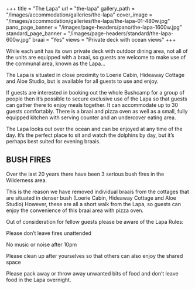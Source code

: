 +++
title = "The Lapa"
url = "the-lapa"
gallery_path = "/images/accommodation/galleries/the-lapa"
cover_image = "/images/accommodation/galleries/the-lapa/the-lapa-01-480w.jpg"
pano_page_banner = "/images/page-headers/pano/the-lapa-1600w.jpg"
standard_page_banner = "/images/page-headers/standard/the-lapa-600w.jpg"
braai = "Yes"
views = "Private deck with ocean views"
+++

While each unit has its own private deck with outdoor dining area, not all of the units are equipped with a braai, so guests are welcome to make use of the communal area, known as the Lapa…

The Lapa is situated in close proximity to Loerie Cabin, Hideaway Cottage and Aloe Studio, but is available for all guests to use and enjoy\.

If guests are interested in booking out the whole Bushcamp for a group of people then it’s possible to secure exclusive use of the Lapa so that guests can gather there to enjoy meals together\. It can accommodate up to 30 guests comfortably\. There is a braai and pizza oven as well as a small, fully equipped kitchen with serving counter and an undercover eating area\. 

The Lapa looks out over the ocean and can be enjoyed at any time of the day\. It’s the perfect place to sit and watch the dolphins by day, but it’s perhaps best suited for evening braais\.

## BUSH FIRES

Over the last 20 years there have been 3 serious bush fires in the Wilderness area\. 

This is the reason we have removed individual braais from the cottages that are situated in denser bush \(Loerie Cabin, Hideaway Cottage and Aloe Studio\) However, these are all a short walk from the Lapa, so guests can enjoy the convenience of this braai area with pizza oven\.

Out of consideration for fellow guests please be aware of the Lapa Rules:

Please don’t leave fires unattended

No music or noise after 10pm 

Please clean up after yourselves so that others can also enjoy the shared space

Please pack away or throw away unwanted bits of food and don’t leave food in the Lapa overnight\. 